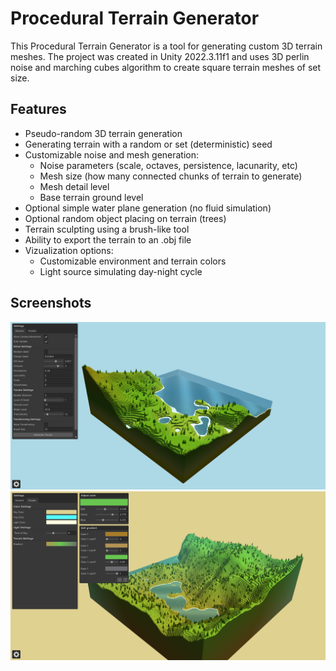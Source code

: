 # Procedural Terrain Generator


This Procedural Terrain Generator is a tool for generating custom 3D terrain meshes. The project was created in Unity 2022.3.11f1 and uses 3D perlin noise and marching cubes algorithm to create square terrain meshes of set size.


## Features

- Pseudo-random 3D terrain generation
- Generating terrain with a random or set (deterministic) seed
- Customizable noise and mesh generation:
    - Noise parameters (scale, octaves, persistence, lacunarity, etc)
    - Mesh size (how many connected chunks of terrain to generate)
    - Mesh detail level
    - Base terrain ground level
- Optional simple water plane generation (no fluid simulation)
- Optional random object placing on terrain (trees)
- Terrain sculpting using a brush-like tool
- Ability to export the terrain to an .obj file
- Vizualization options:
    - Customizable environment and terrain colors
    - Light source simulating day-night cycle

## Screenshots

![screenshot of generated terrain](/Resources/terrain1.png)
![screenshot of generated terrain](/Resources/terrain2.png)
